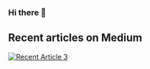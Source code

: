 ### Hi there 👋

<!--
**teemoo7/teemoo7** is a ✨ _special_ ✨ repository because its `README.md` (this file) appears on your GitHub profile.

Here are some ideas to get you started:

- 🔭 I’m currently working on ...
- 🌱 I’m currently learning ...
- 👯 I’m looking to collaborate on ...
- 🤔 I’m looking for help with ...
- 💬 Ask me about ...
- 📫 How to reach me: ...
- 😄 Pronouns: ...
- ⚡ Fun fact: ...
-->

## Recent articles on Medium

<a target="_blank" href="https://github-readme-medium-recent-article.vercel.app/medium/@micael.paquier/3"><img src="https://github-readme-medium-recent-article.vercel.app/medium/@micael.paquier/0" alt="Recent Article 3"> 

